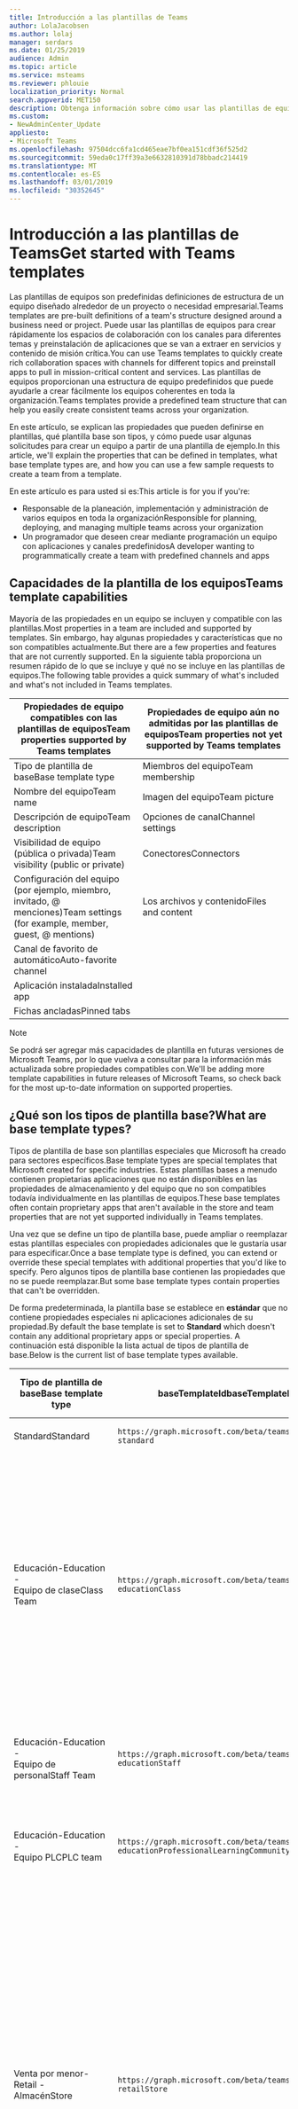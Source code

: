 ```yaml
---
title: Introducción a las plantillas de Teams
author: LolaJacobsen
ms.author: lolaj
manager: serdars
ms.date: 01/25/2019
audience: Admin
ms.topic: article
ms.service: msteams
ms.reviewer: phlouie
localization_priority: Normal
search.appverid: MET150
description: Obtenga información sobre cómo usar las plantillas de equipos para crear un equipo con los canales de predefinidos.
ms.custom:
- NewAdminCenter_Update
appliesto:
- Microsoft Teams
ms.openlocfilehash: 97504dcc6fa1cd465eae7bf0ea151cdf36f525d2
ms.sourcegitcommit: 59eda0c17ff39a3e6632810391d78bbadc214419
ms.translationtype: MT
ms.contentlocale: es-ES
ms.lasthandoff: 03/01/2019
ms.locfileid: "30352645"
---
```

# <a name="get-started-with-teams-templates"></a><span data-ttu-id="afe39-103">Introducción a las plantillas de Teams</span><span class="sxs-lookup"><span data-stu-id="afe39-103">Get started with Teams templates</span></span> 

<span data-ttu-id="afe39-104">Las plantillas de equipos son predefinidas definiciones de estructura de un equipo diseñado alrededor de un proyecto o necesidad empresarial.</span><span class="sxs-lookup"><span data-stu-id="afe39-104">Teams templates are pre-built definitions of a team's structure designed around a business need or project.</span></span> <span data-ttu-id="afe39-105">Puede usar las plantillas de equipos para crear rápidamente los espacios de colaboración con los canales para diferentes temas y preinstalación de aplicaciones que se van a extraer en servicios y contenido de misión crítica.</span><span class="sxs-lookup"><span data-stu-id="afe39-105">You can use Teams templates to quickly create rich collaboration spaces with channels for different topics and preinstall apps to pull in mission-critical content and services.</span></span> <span data-ttu-id="afe39-106">Las plantillas de equipos proporcionan una estructura de equipo predefinidos que puede ayudarle a crear fácilmente los equipos coherentes en toda la organización.</span><span class="sxs-lookup"><span data-stu-id="afe39-106">Teams templates provide a predefined team structure that can help you easily create consistent teams across your organization.</span></span> 

<span data-ttu-id="afe39-107">En este artículo, se explican las propiedades que pueden definirse en plantillas, qué plantilla base son tipos, y cómo puede usar algunas solicitudes para crear un equipo a partir de una plantilla de ejemplo.</span><span class="sxs-lookup"><span data-stu-id="afe39-107">In this article, we'll explain the properties that can be defined in templates, what base template types are, and how you can use a few sample requests to create a team from a template.</span></span>
 
<span data-ttu-id="afe39-108">En este artículo es para usted si es:</span><span class="sxs-lookup"><span data-stu-id="afe39-108">This article is for you if you're:</span></span>

- <span data-ttu-id="afe39-109">Responsable de la planeación, implementación y administración de varios equipos en toda la organización</span><span class="sxs-lookup"><span data-stu-id="afe39-109">Responsible for planning, deploying, and managing multiple teams across your organization</span></span><br>
- <span data-ttu-id="afe39-110">Un programador que deseen crear mediante programación un equipo con aplicaciones y canales predefinidos</span><span class="sxs-lookup"><span data-stu-id="afe39-110">A developer wanting to programmatically create a team with predefined channels and apps</span></span> 

## <a name="teams-template-capabilities"></a><span data-ttu-id="afe39-111">Capacidades de la plantilla de los equipos</span><span class="sxs-lookup"><span data-stu-id="afe39-111">Teams template capabilities</span></span>

<span data-ttu-id="afe39-112">Mayoría de las propiedades en un equipo se incluyen y compatible con las plantillas.</span><span class="sxs-lookup"><span data-stu-id="afe39-112">Most properties in a team are included and supported by templates.</span></span> <span data-ttu-id="afe39-113">Sin embargo, hay algunas propiedades y características que no son compatibles actualmente.</span><span class="sxs-lookup"><span data-stu-id="afe39-113">But there are a few properties and features that are not currently supported.</span></span> <span data-ttu-id="afe39-114">En la siguiente tabla proporciona un resumen rápido de lo que se incluye y qué no se incluye en las plantillas de equipos.</span><span class="sxs-lookup"><span data-stu-id="afe39-114">The following table provides a quick summary of what's included and what's not included in Teams templates.</span></span>

| <span data-ttu-id="afe39-115">**Propiedades de equipo compatibles con las plantillas de equipos**</span><span class="sxs-lookup"><span data-stu-id="afe39-115">**Team properties supported by Teams templates**</span></span> | <span data-ttu-id="afe39-116">**Propiedades de equipo aún no admitidas por las plantillas de equipos**</span><span class="sxs-lookup"><span data-stu-id="afe39-116">**Team properties not yet supported by Teams templates**</span></span> |
| ------------------------------------------------ | -------------------------------------------------------- |
| <span data-ttu-id="afe39-117">Tipo de plantilla de base</span><span class="sxs-lookup"><span data-stu-id="afe39-117">Base template type</span></span> | <span data-ttu-id="afe39-118">Miembros del equipo</span><span class="sxs-lookup"><span data-stu-id="afe39-118">Team membership</span></span> |
| <span data-ttu-id="afe39-119">Nombre del equipo</span><span class="sxs-lookup"><span data-stu-id="afe39-119">Team name</span></span> | <span data-ttu-id="afe39-120">Imagen del equipo</span><span class="sxs-lookup"><span data-stu-id="afe39-120">Team picture</span></span> |
| <span data-ttu-id="afe39-121">Descripción de equipo</span><span class="sxs-lookup"><span data-stu-id="afe39-121">Team description</span></span> | <span data-ttu-id="afe39-122">Opciones de canal</span><span class="sxs-lookup"><span data-stu-id="afe39-122">Channel settings</span></span> |
| <span data-ttu-id="afe39-123">Visibilidad de equipo (pública o privada)</span><span class="sxs-lookup"><span data-stu-id="afe39-123">Team visibility (public or private)</span></span> | <span data-ttu-id="afe39-124">Conectores</span><span class="sxs-lookup"><span data-stu-id="afe39-124">Connectors</span></span> |
| <span data-ttu-id="afe39-125">Configuración del equipo (por ejemplo, miembro, invitado, @ menciones)</span><span class="sxs-lookup"><span data-stu-id="afe39-125">Team settings (for example, member, guest, @ mentions)</span></span> | <span data-ttu-id="afe39-126">Los archivos y contenido</span><span class="sxs-lookup"><span data-stu-id="afe39-126">Files and content</span></span> |
| <span data-ttu-id="afe39-127">Canal de favorito de automático</span><span class="sxs-lookup"><span data-stu-id="afe39-127">Auto-favorite channel</span></span> | |
| <span data-ttu-id="afe39-128">Aplicación instalada</span><span class="sxs-lookup"><span data-stu-id="afe39-128">Installed app</span></span> | |
| <span data-ttu-id="afe39-129">Fichas ancladas</span><span class="sxs-lookup"><span data-stu-id="afe39-129">Pinned tabs</span></span> | | 

> [!NOTE]
> <span data-ttu-id="afe39-130">Se podrá ser agregar más capacidades de plantilla en futuras versiones de Microsoft Teams, por lo que vuelva a consultar para la información más actualizada sobre propiedades compatibles con.</span><span class="sxs-lookup"><span data-stu-id="afe39-130">We'll be adding more template capabilities in future releases of Microsoft Teams, so check back for the most up-to-date information on supported properties.</span></span>

## <a name="what-are-base-template-types"></a><span data-ttu-id="afe39-131">¿Qué son los tipos de plantilla base?</span><span class="sxs-lookup"><span data-stu-id="afe39-131">What are base template types?</span></span>

<span data-ttu-id="afe39-132">Tipos de plantilla de base son plantillas especiales que Microsoft ha creado para sectores específicos.</span><span class="sxs-lookup"><span data-stu-id="afe39-132">Base template types are special templates that Microsoft created for specific industries.</span></span> <span data-ttu-id="afe39-133">Estas plantillas bases a menudo contienen propietarias aplicaciones que no están disponibles en las propiedades de almacenamiento y del equipo que no son compatibles todavía individualmente en las plantillas de equipos.</span><span class="sxs-lookup"><span data-stu-id="afe39-133">These base templates often contain proprietary apps that aren't available in the store and team properties that are not yet supported individually in Teams templates.</span></span>

<span data-ttu-id="afe39-134">Una vez que se define un tipo de plantilla base, puede ampliar o reemplazar estas plantillas especiales con propiedades adicionales que le gustaría usar para especificar.</span><span class="sxs-lookup"><span data-stu-id="afe39-134">Once a base template type is defined, you can extend or override these special templates with additional properties that you'd like to specify.</span></span> <span data-ttu-id="afe39-135">Pero algunos tipos de plantilla base contienen las propiedades que no se puede reemplazar.</span><span class="sxs-lookup"><span data-stu-id="afe39-135">But some base template types contain properties that can't be overridden.</span></span> 

<span data-ttu-id="afe39-136">De forma predeterminada, la plantilla base se establece en **estándar** que no contiene propiedades especiales ni aplicaciones adicionales de su propiedad.</span><span class="sxs-lookup"><span data-stu-id="afe39-136">By default the base template is set to **Standard** which doesn't contain any additional proprietary apps or special properties.</span></span> <span data-ttu-id="afe39-137">A continuación está disponible la lista actual de tipos de plantilla de base.</span><span class="sxs-lookup"><span data-stu-id="afe39-137">Below is the current list of base template types available.</span></span>

| <span data-ttu-id="afe39-138">Tipo de plantilla de base</span><span class="sxs-lookup"><span data-stu-id="afe39-138">Base template type</span></span> | <span data-ttu-id="afe39-139">baseTemplateId</span><span class="sxs-lookup"><span data-stu-id="afe39-139">baseTemplateId</span></span> | <span data-ttu-id="afe39-140">Propiedades que se incluyen con esta plantilla de base</span><span class="sxs-lookup"><span data-stu-id="afe39-140">Properties that come with this base template</span></span> |
| ------------------ | -------------- | ----------------------------------------------------- |
| <span data-ttu-id="afe39-141">Standard</span><span class="sxs-lookup"><span data-stu-id="afe39-141">Standard</span></span> | `https://graph.microsoft.com/beta/teamsTemplates/`<br>`standard` | <span data-ttu-id="afe39-142">No hay aplicaciones adicionales y propiedades</span><span class="sxs-lookup"><span data-stu-id="afe39-142">No additional apps and properties</span></span> |
| <span data-ttu-id="afe39-143">Educación-</span><span class="sxs-lookup"><span data-stu-id="afe39-143">Education -</span></span><br><span data-ttu-id="afe39-144">Equipo de clase</span><span class="sxs-lookup"><span data-stu-id="afe39-144">Class Team</span></span> | `https://graph.microsoft.com/beta/teamsTemplates/`<br>`educationClass` | <span data-ttu-id="afe39-145">Aplicaciones:</span><span class="sxs-lookup"><span data-stu-id="afe39-145">Apps:</span></span><ul><li><span data-ttu-id="afe39-146">Bloc de notas de OneNote clase (anclado a la ficha **General** )</span><span class="sxs-lookup"><span data-stu-id="afe39-146">OneNote Class Notebook (pinned to the **General** tab)</span></span> </li><li><span data-ttu-id="afe39-147">Aplicación de las asignaciones (anclado a la ficha **General** )</span><span class="sxs-lookup"><span data-stu-id="afe39-147">Assignments app (pinned to the **General** tab)</span></span></li></ul> <span data-ttu-id="afe39-148">Propiedades de equipo:</span><span class="sxs-lookup"><span data-stu-id="afe39-148">Team properties:</span></span><ul><li><span data-ttu-id="afe39-149">Visibilidad de equipo se establece en **HiddenMembership** (no se puede reemplazar)</span><span class="sxs-lookup"><span data-stu-id="afe39-149">Team visibility set to **HiddenMembership** (cannot be overridden)</span></span></li></ul> |
| <span data-ttu-id="afe39-150">Educación-</span><span class="sxs-lookup"><span data-stu-id="afe39-150">Education -</span></span><br><span data-ttu-id="afe39-151">Equipo de personal</span><span class="sxs-lookup"><span data-stu-id="afe39-151">Staff Team</span></span> | `https://graph.microsoft.com/beta/teamsTemplates/`<br>`educationStaff` | <span data-ttu-id="afe39-152">Aplicaciones:</span><span class="sxs-lookup"><span data-stu-id="afe39-152">Apps:</span></span><ul><li><span data-ttu-id="afe39-153">Bloc de notas de OneNote personal (anclado a la ficha **General** )</span><span class="sxs-lookup"><span data-stu-id="afe39-153">OneNote Staff Notebook (pinned to the **General** tab)</span></span></li></ul> |
|<span data-ttu-id="afe39-154">Educación-</span><span class="sxs-lookup"><span data-stu-id="afe39-154">Education -</span></span><br><span data-ttu-id="afe39-155">Equipo PLC</span><span class="sxs-lookup"><span data-stu-id="afe39-155">PLC team</span></span> |`https://graph.microsoft.com/beta/teamsTemplates/`<br>`educationProfessionalLearningCommunity` | <span data-ttu-id="afe39-156">Aplicaciones:</span><span class="sxs-lookup"><span data-stu-id="afe39-156">Apps:</span></span><ul><li><span data-ttu-id="afe39-157">Bloc de notas de OneNote PLC (anclado a la ficha **General** )</span><span class="sxs-lookup"><span data-stu-id="afe39-157">OneNote PLC Notebook (pinned to the **General** tab)</span></span></ul></li>|
| <span data-ttu-id="afe39-158">Venta por menor-</span><span class="sxs-lookup"><span data-stu-id="afe39-158">Retail -</span></span><br><span data-ttu-id="afe39-159">Almacén</span><span class="sxs-lookup"><span data-stu-id="afe39-159">Store</span></span> | `https://graph.microsoft.com/beta/teamsTemplates/`<br>`retailStore` | <span data-ttu-id="afe39-160">Canales de entrada:</span><span class="sxs-lookup"><span data-stu-id="afe39-160">Channels:</span></span><ul><li><span data-ttu-id="afe39-161">Entrega de MAYÚS</span><span class="sxs-lookup"><span data-stu-id="afe39-161">Shift handoff</span></span></li><li><span data-ttu-id="afe39-162">Recursos de aprendizaje</span><span class="sxs-lookup"><span data-stu-id="afe39-162">Learning</span></span></li></ul><span data-ttu-id="afe39-163">Propiedades de equipo</span><span class="sxs-lookup"><span data-stu-id="afe39-163">Team properties</span></span><ul><li><span data-ttu-id="afe39-164">Visibilidad de equipo establecida en público</span><span class="sxs-lookup"><span data-stu-id="afe39-164">Team visibility set to Public</span></span></li></ul><span data-ttu-id="afe39-165">Permisos de miembro</span><span class="sxs-lookup"><span data-stu-id="afe39-165">Member permissions</span></span><ul><li><span data-ttu-id="afe39-166">Impedir que a los miembros de creación, actualización o eliminación de canales</span><span class="sxs-lookup"><span data-stu-id="afe39-166">Prevent members from creating, updating, or removing channels</span></span></li><li><span data-ttu-id="afe39-167">Impedir que a los miembros de la adición o eliminación de aplicaciones</span><span class="sxs-lookup"><span data-stu-id="afe39-167">Prevent members from adding or removing apps</span></span></li><li><span data-ttu-id="afe39-168">Impedir que a los miembros de creación, actualización o eliminación de los conectores</span><span class="sxs-lookup"><span data-stu-id="afe39-168">Prevent members from creating, updating, or removing connectors</span></span></li></ul> |
| <span data-ttu-id="afe39-169">Venta por menor-</span><span class="sxs-lookup"><span data-stu-id="afe39-169">Retail -</span></span><br><span data-ttu-id="afe39-170">Colaboración de administrador</span><span class="sxs-lookup"><span data-stu-id="afe39-170">Manager collaboration</span></span> | `https://graph.microsoft.com/beta/teamsTemplates/`<br>`retailManagerCollaboration` | <span data-ttu-id="afe39-171">Canales de entrada:</span><span class="sxs-lookup"><span data-stu-id="afe39-171">Channels:</span></span><ul><li><span data-ttu-id="afe39-172">Entrega de MAYÚS</span><span class="sxs-lookup"><span data-stu-id="afe39-172">Shift handoff</span></span></li><li><span data-ttu-id="afe39-173">Recursos de aprendizaje</span><span class="sxs-lookup"><span data-stu-id="afe39-173">Learning</span></span></li></ul><span data-ttu-id="afe39-174">Propiedades de equipo:</span><span class="sxs-lookup"><span data-stu-id="afe39-174">Team properties:</span></span><ul><li><span data-ttu-id="afe39-175">Visibilidad de equipo establecida en privado</span><span class="sxs-lookup"><span data-stu-id="afe39-175">Team visibility set to Private</span></span></li></ul><span data-ttu-id="afe39-176">Permisos de los miembros:</span><span class="sxs-lookup"><span data-stu-id="afe39-176">Member permissions:</span></span><ul><li><span data-ttu-id="afe39-177">Impedir que a los miembros de creación, actualización o eliminación de canales</span><span class="sxs-lookup"><span data-stu-id="afe39-177">Prevent members from creating, updating, or removing channels</span></span></li><li><span data-ttu-id="afe39-178">Impedir que a los miembros de la adición o eliminación de aplicaciones</span><span class="sxs-lookup"><span data-stu-id="afe39-178">Prevent members from adding or removing apps</span></span></li><li><span data-ttu-id="afe39-179">Impedir que a los miembros de creación, actualización o eliminación de los conectores</span><span class="sxs-lookup"><span data-stu-id="afe39-179">Prevent members from creating, updating, or removing connectors</span></span></li></ul>|
| <span data-ttu-id="afe39-180">Healthcare-</span><span class="sxs-lookup"><span data-stu-id="afe39-180">Healthcare -</span></span><br><span data-ttu-id="afe39-181">Distrito</span><span class="sxs-lookup"><span data-stu-id="afe39-181">Ward</span></span> |`https://graph.microsoft.com/beta/teamsTemplates/`<br>`healthcareWard` |<span data-ttu-id="afe39-182">Canales de entrada:</span><span class="sxs-lookup"><span data-stu-id="afe39-182">Channels:</span></span> <ul><li><span data-ttu-id="afe39-183">Anuncios\*</span><span class="sxs-lookup"><span data-stu-id="afe39-183">Announcements\*</span></span></li><li><span data-ttu-id="afe39-184">Huddles\*</span><span class="sxs-lookup"><span data-stu-id="afe39-184">Huddles\*</span></span></li><li><span data-ttu-id="afe39-185">Redondea hacia arriba</span><span class="sxs-lookup"><span data-stu-id="afe39-185">Rounds</span></span></li><li><span data-ttu-id="afe39-186">Personal\*</span><span class="sxs-lookup"><span data-stu-id="afe39-186">Staffing\*</span></span></li><li><span data-ttu-id="afe39-187">Recursos de aprendizaje\*</span><span class="sxs-lookup"><span data-stu-id="afe39-187">Training\*</span></span></li></ul><span data-ttu-id="afe39-188">\*Canales de automático favoritos</span><span class="sxs-lookup"><span data-stu-id="afe39-188">\*Auto-favorited channels</span></span> |
|<span data-ttu-id="afe39-189">Healthcare-</span><span class="sxs-lookup"><span data-stu-id="afe39-189">Healthcare -</span></span><br><span data-ttu-id="afe39-190">Hospital</span><span class="sxs-lookup"><span data-stu-id="afe39-190">Hospital</span></span> | `https://graph.microsoft.com/beta/teamsTemplates/`<br>`healthcareHospital` |<span data-ttu-id="afe39-191">Canales de entrada:</span><span class="sxs-lookup"><span data-stu-id="afe39-191">Channels:</span></span><ul><li><span data-ttu-id="afe39-192">Anuncios\*</span><span class="sxs-lookup"><span data-stu-id="afe39-192">Announcements\*</span></span></li><li><span data-ttu-id="afe39-193">Cumplimiento de normas\*</span><span class="sxs-lookup"><span data-stu-id="afe39-193">Compliance\*</span></span></li><li><span data-ttu-id="afe39-194">Custodia</span><span class="sxs-lookup"><span data-stu-id="afe39-194">Custodial</span></span></li><li><span data-ttu-id="afe39-195">Recursos humanos</span><span class="sxs-lookup"><span data-stu-id="afe39-195">Human Resources</span></span></li></li><li><span data-ttu-id="afe39-196">Farmacia</span><span class="sxs-lookup"><span data-stu-id="afe39-196">Pharmacy</span></span></li></ul><span data-ttu-id="afe39-197">\*Canal automático favoritos</span><span class="sxs-lookup"><span data-stu-id="afe39-197">\*Auto-favorited channel</span></span>|
|||

> [!NOTE]
> <span data-ttu-id="afe39-198">Agregaremos más plantilla base de tipos de en futuras versiones de Microsoft Teams, por lo que verificación atrás para la información más actualizada sobre admite propiedades.</span><span class="sxs-lookup"><span data-stu-id="afe39-198">We'll be adding more base template types in future releases of Microsoft Teams, so check back for the most up-to-date information on supported properties.</span></span>


## <a name="related-topics"></a><span data-ttu-id="afe39-199">Temas relacionados</span><span class="sxs-lookup"><span data-stu-id="afe39-199">Related topics</span></span>

- <span data-ttu-id="afe39-200">[Crear equipo](https://docs.microsoft.com/graph/api/team-post?view=graph-rest-beta) (en la vista previa)</span><span class="sxs-lookup"><span data-stu-id="afe39-200">[Create team](https://docs.microsoft.com/graph/api/team-post?view=graph-rest-beta) (in preview)</span></span>
- [<span data-ttu-id="afe39-201">Nuevo equipo</span><span class="sxs-lookup"><span data-stu-id="afe39-201">New-Team</span></span>](https://docs.microsoft.com/powershell/module/teams/New-Team?view=teams-ps)
- [<span data-ttu-id="afe39-202">Formación de administradores para Microsoft Teams</span><span class="sxs-lookup"><span data-stu-id="afe39-202">Admin training for Microsoft Teams</span></span>](itadmin-readiness.md)
- [<span data-ttu-id="afe39-203">Introducción a las plantillas comerciales de Teams</span><span class="sxs-lookup"><span data-stu-id="afe39-203">Get started with Retail Teams templates</span></span>](get-started-with-retail-teams-templates.md)
- [<span data-ttu-id="afe39-204">Introducción a las plantillas de equipos sanitarios</span><span class="sxs-lookup"><span data-stu-id="afe39-204">Get started with Healthcare Teams templates</span></span>](healthcare/healthcare-templates.md)
